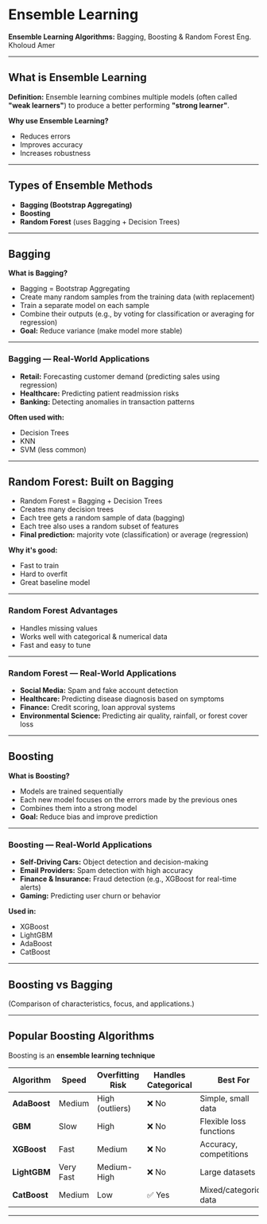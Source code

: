 # Ensemble Learning

**Ensemble Learning Algorithms:** Bagging, Boosting & Random Forest
Eng. Kholoud Amer

---

## What is Ensemble Learning

**Definition:**
Ensemble learning combines multiple models (often called **"weak learners"**) to produce a better performing **"strong learner"**.

**Why use Ensemble Learning?**

* Reduces errors
* Improves accuracy
* Increases robustness

---

## Types of Ensemble Methods

* **Bagging (Bootstrap Aggregating)**
* **Boosting**
* **Random Forest** (uses Bagging + Decision Trees)

---

## Bagging

**What is Bagging?**

* Bagging = Bootstrap Aggregating
* Create many random samples from the training data (with replacement)
* Train a separate model on each sample
* Combine their outputs (e.g., by voting for classification or averaging for regression)
* **Goal:** Reduce variance (make model more stable)

---

### Bagging — Real-World Applications

* **Retail:** Forecasting customer demand (predicting sales using regression)
* **Healthcare:** Predicting patient readmission risks
* **Banking:** Detecting anomalies in transaction patterns

**Often used with:**

* Decision Trees
* KNN
* SVM (less common)

---

## Random Forest: Built on Bagging

* Random Forest = Bagging + Decision Trees
* Creates many decision trees
* Each tree gets a random sample of data (bagging)
* Each tree also uses a random subset of features
* **Final prediction:** majority vote (classification) or average (regression)

**Why it's good:**

* Fast to train
* Hard to overfit
* Great baseline model

---

### Random Forest Advantages

* Handles missing values
* Works well with categorical & numerical data
* Fast and easy to tune

---

### Random Forest — Real-World Applications

* **Social Media:** Spam and fake account detection
* **Healthcare:** Predicting disease diagnosis based on symptoms
* **Finance:** Credit scoring, loan approval systems
* **Environmental Science:** Predicting air quality, rainfall, or forest cover loss

---

## Boosting

**What is Boosting?**

* Models are trained sequentially
* Each new model focuses on the errors made by the previous ones
* Combines them into a strong model
* **Goal:** Reduce bias and improve prediction

---

### Boosting — Real-World Applications

* **Self-Driving Cars:** Object detection and decision-making
* **Email Providers:** Spam detection with high accuracy
* **Finance & Insurance:** Fraud detection (e.g., XGBoost for real-time alerts)
* **Gaming:** Predicting user churn or behavior

**Used in:**

* XGBoost
* LightGBM
* AdaBoost
* CatBoost

---

## Boosting vs Bagging

(Comparison of characteristics, focus, and applications.)

---

## Popular Boosting Algorithms

Boosting is an **ensemble learning technique**


| Algorithm    | Speed     | Overfitting Risk | Handles Categorical | Best For                |
| ------------ | --------- | ---------------- | ------------------- | ----------------------- |
| **AdaBoost** | Medium    | High (outliers)  | ❌ No                | Simple, small data      |
| **GBM**      | Slow      | High             | ❌ No                | Flexible loss functions |
| **XGBoost**  | Fast      | Medium           | ❌ No                | Accuracy, competitions  |
| **LightGBM** | Very Fast | Medium-High      | ❌ No                | Large datasets          |
| **CatBoost** | Medium    | Low              | ✅ Yes               | Mixed/categorical data  |


---

